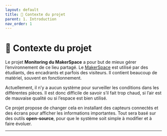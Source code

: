 ```yaml
---
layout: default
title: 🧭 Contexte du projet
parent: 1. Introduction
nav_order: 1
---
```


# 🧭 Contexte du projet

Le projet **Monitoring du MakerSpace** a pour but de mieux gérer l’environnement de ce lieu partagé. Le [MakerSpace](presentation_makerspace.md) est utilisé par des étudiants, des encadrants et parfois des visiteurs. Il contient beaucoup de matériel, souvent en fonctionnement.

Actuellement, il n’y a aucun système pour surveiller les conditions dans les différentes pièces. Il est donc difficile de savoir s’il fait trop chaud, si l’air est de mauvaise qualité ou si l’espace est bien utilisé.

Ce projet propose de changer cela en installant des capteurs connectés et des écrans pour afficher les informations importantes. Tout sera basé sur des outils **open-source**, pour que le système soit simple à modifier et à faire évoluer.

---
